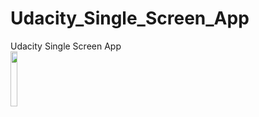 # Udacity_Single_Screen_App
Udacity Single Screen App
<br>
<img src="https://user-images.githubusercontent.com/38291329/61486597-ad3a3500-a958-11e9-9b28-0051b3bb35fd.png" width="15%"></img> 
